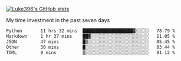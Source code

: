[![Luke396's GitHub stats](https://github-readme-stats.vercel.app/api?username=luke396&show_icons=true&theme=synthwave&hide=stars)](https://github.com/anuraghazra/github-readme-stats)

My time investment in the past seven days

<!--START_SECTION:waka-->

```txt
Python       11 hrs 32 mins  ███████████████████▓░░░░░   78.79 %
Markdown     1 hr 37 mins    ██▓░░░░░░░░░░░░░░░░░░░░░░   11.05 %
JSON         47 mins         █▒░░░░░░░░░░░░░░░░░░░░░░░   05.45 %
Other        30 mins         █░░░░░░░░░░░░░░░░░░░░░░░░   03.44 %
TOML         9 mins          ▒░░░░░░░░░░░░░░░░░░░░░░░░   01.12 %
```

<!--END_SECTION:waka-->

<!--
**luke396/luke396** is a ✨ _special_ ✨ repository because its `README.md` (this file) appears on your GitHub profile.

Here are some ideas to get you started:

- 🔭 I’m currently working on ...
- 🌱 I’m currently learning ...
- 👯 I’m looking to collaborate on ...
- 🤔 I’m looking for help with ...
- 💬 Ask me about ...
- 📫 How to reach me: ...
- 😄 Pronouns: ...
- ⚡ Fun fact: ...
-->

